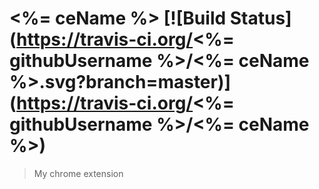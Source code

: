 # <%= ceName %> [![Build Status](https://travis-ci.org/<%= githubUsername %>/<%= ceName %>.svg?branch=master)](https://travis-ci.org/<%= githubUsername %>/<%= ceName %>)

> My chrome extension
